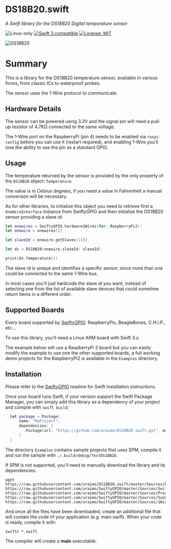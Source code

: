 # DS18B20.swift

*A Swift library for the DS18B20 Digital temperature sensor*

<p>
<img src="https://img.shields.io/badge/os-linux-green.svg?style=flat" alt="Linux-only" />
<a href="https://developer.apple.com/swift"><img src="https://img.shields.io/badge/swift3-compatible-4BC51D.svg?style=flat" alt="Swift 3 compatible" /></a>
<a href="https://raw.githubusercontent.com/uraimo/DS18B20.swift/master/LICENSE"><img src="http://img.shields.io/badge/license-MIT-blue.svg?style=flat" alt="License: MIT" /></a>
</p>
 
![DS18B20](https://github.com/uraimo/DS18B20.swift/raw/master/ds18b20.png)

# Summary

This is a library for the DS18B20 temperature sensor, available in various forms, from classic ICs to waterproof probes. 

The sensor uses the 1-Wire protocol to communicate.

## Hardware Details

The sensor can be powered using 3.3V and the signal pin will need a pull-up resistor of 4.7KΩ connected to the same voltage.

The 1-Wire port on the RaspberryPi (pin 4) needs to be enabled via `raspi-config` before you can use it (restart required), and enabling 1-Wire you'll lose the ability to use the pin as a standard GPIO.

## Usage

The temperature returned by the sensor is provided by the only property of the `DS18B20` object: `Temperature`.

The value is in Celsius degrees, if you need a value in Fahrenheit a manual conversion will be necessary.

As for other libraries, to initialize this object you need to retrieve first a `OneWireInterface` instance from SwiftyGPIO and then initialize the DS18B20 sensor providing a slave id:

```swift
let onewires = SwiftyGPIO.hardware1Wires(for:.RaspberryPi2)!
let onewire = onewires[1]

let slaveId = onewire.getSlaves()[0]

let ds = DS18B20(onewire,slaveId: slaveId)

print(ds.Temperature())
```

The slave id is unique and identifies a specific sensor, since more than one could be connected to the same 1-Wire bus.

In most cases you'll just hardcode the slave id you want, instead of selecting one from the list of available slave devices that could sometime return items in a different order.

## Supported Boards

Every board supported by [SwiftyGPIO](https://github.com/uraimo/SwiftyGPIO): RaspberryPis, BeagleBones, C.H.I.P., etc...

To use this library, you'll need a Linux ARM board with Swift 3.x.

The example below will use a RaspberryPi 2 board but you can easily modify the example to use one the other supported boards, a full working demo projects for the RaspberryPi2 is available in the `Examples` directory.


## Installation

Please refer to the [SwiftyGPIO](https://github.com/uraimo/SwiftyGPIO) readme for Swift installation instructions.

Once your board runs Swift, if your version support the Swift Package Manager, you can simply add this library as a dependency of your project and compile with `swift build`:

```swift
  let package = Package(
      name: "MyProject",
      dependencies: [
        .Package(url: "https://github.com/uraimo/DS18B20.swift.git", majorVersion: 1),
      ]
  ) 
```

The directory `Examples` contains sample projects that uses SPM, compile it and run the sample with `./.build/debug/TestDS18B20`.

If SPM is not supported, you'll need to manually download the library and its dependencies: 

    wget https://raw.githubusercontent.com/uraimo/DS18B20.swift/master/Sources/DS18B20.swift https://raw.githubusercontent.com/uraimo/SwiftyGPIO/master/Sources/SwiftyGPIO.swift https://raw.githubusercontent.com/uraimo/SwiftyGPIO/master/Sources/Presets.swift https://raw.githubusercontent.com/uraimo/SwiftyGPIO/master/Sources/SunXi.swift https://raw.githubusercontent.com/uraimo/SwiftyGPIO/master/Sources/1Wire.swift 

And once all the files have been downloaded, create an additional file that will contain the code of your application (e.g. main.swift). When your code is ready, compile it with:

    swiftc *.swift

The compiler will create a **main** executable.


